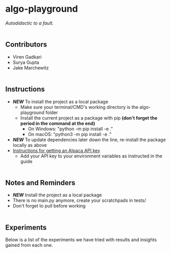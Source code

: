 # algo-playground #
*Autodidactic to a fault.*
<br><br>

## Contributors ##
* Viren Gadkari
* Surya Gupta
* Jake Marchewitz
<br><br>

## Instructions ##
* ***NEW*** To install the project as a local package
    * Make sure your terminal/CMD's working directory is the algo-playground folder
    * Install the current project as a package with pip **(don't forget the period in the command at the end)**
        * On Windows: "python -m pip install -e ."
        * On macOS: "python3 -m pip install -e ."
* ***NEW*** To update dependencies later down the line, re-install the package locally as above
* [Instructions for getting an Alpaca API key](https://algotrading101.com/learn/alpaca-trading-api-guide/)
    * Add your API key to your environment variables as instructed in the guide
<br><br>

## Notes and Reminders ##
* ***NEW*** Install the project as a local package
* There is no main.py anymore, create your scratchpads in tests/
* Don't forget to pull before working
<br><br>

## Experiments ##
Below is a list of the experiments we have tried with results and insights gained from each one.
